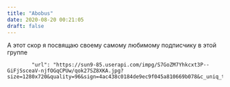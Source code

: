 ```yaml
---
title: "Abobus"
date: 2020-08-20 00:21:05
draft: false
---
```


А этот скор я посвящаю своему самому любимому подписчику в этой группе

            "url": "https://sun9-85.userapi.com/impg/S7GoZM7Yhkcxt3P--GiFjSsceaV-njfOGqCPUw/qok27SZ8XKA.jpg?size=1280x720&quality=96&sign=4ac438c0184de9ec9f045a810669b078&c_uniq_tag=_F1okD26hc_oDcYwltNh8e3uxvCVct4uxLhkudVG6d4&type=album",

